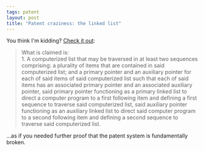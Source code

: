 ```yaml
---
tags: patent
layout: post
title: "Patent craziness: the linked list"
---
```




<p>You think I'm kidding? <a href="http://patft.uspto.gov/netacgi/nph-Parser?Sect1=PTO1&Sect2=HITOFF&d=PALL&p=1&u=%2Fnetahtml%2FPTO%2Fsrchnum.htm&r=1&f=G&l=50&s1=7028023.PN.&OS=PN/7028023&RS=PN/7028023">Check it out</a>:</p>

<blockquote>
What is claimed is: 
<br />
1. A computerized list that may be traversed in at least two sequences comprising: a plurality of items that are contained in said computerized list; and a primary pointer and an auxiliary pointer for each of said items of said computerized list such that each of said items has an associated primary pointer and an associated auxiliary pointer, said primary pointer functioning as a primary linked list to direct a computer program to a first following item and defining a first sequence to traverse said computerized list, said auxiliary pointer functioning as an auxiliary linked list to direct said computer program to a second following item and defining a second sequence to traverse said computerized list. 
</blockquote>
<p>...as if you needed further proof that the patent system is fundamentally broken.</p>


